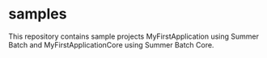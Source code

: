 # samples
This repository contains sample projects MyFirstApplication using Summer Batch and MyFirstApplicationCore using Summer Batch Core.
